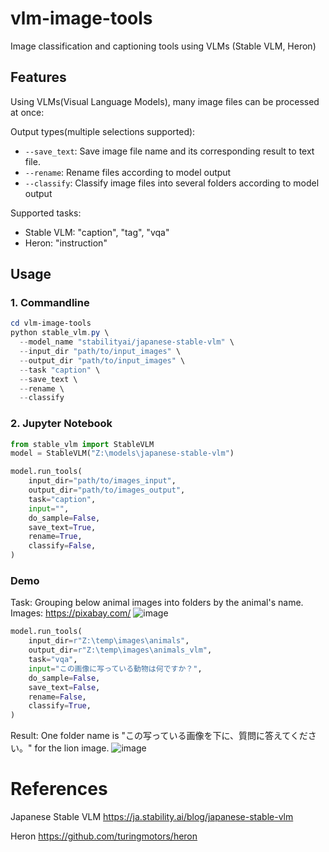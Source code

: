 # vlm-image-tools
Image classification and captioning tools using VLMs (Stable VLM, Heron)

## Features
Using VLMs(Visual Language Models), many image files can be processed at once:

Output types(multiple selections supported):
- `--save_text`: Save image file name and its corresponding result to text file.
- `--rename`: Rename files according to model output
- `--classify`: Classify image files into several folders according to model output

Supported tasks:
- Stable VLM: "caption", "tag", "vqa"
- Heron: "instruction"

## Usage

### 1. Commandline

```powershell
cd vlm-image-tools
python stable_vlm.py \
  --model_name "stabilityai/japanese-stable-vlm" \
  --input_dir "path/to/input_images" \
  --output_dir "path/to/input_images" \
  --task "caption" \
  --save_text \
  --rename \
  --classify
```

### 2. Jupyter Notebook

```python
from stable_vlm import StableVLM
model = StableVLM("Z:\models\japanese-stable-vlm")

model.run_tools(
    input_dir="path/to/images_input",
    output_dir="path/to/images_output",
    task="caption",
    input="",
    do_sample=False,
    save_text=True,
    rename=True,
    classify=False,
)
```

### Demo

Task:
Grouping below animal images into folders by the animal's name.
Images: https://pixabay.com/
![image](https://github.com/keisuke-okb/vlm-image-tools/assets/70097451/f3e4267b-ef23-42a8-a030-d9c94eae5b99)

```python
model.run_tools(
    input_dir=r"Z:\temp\images\animals",
    output_dir=r"Z:\temp\images\animals_vlm",
    task="vqa",
    input="この画像に写っている動物は何ですか？",
    do_sample=False,
    save_text=False,
    rename=False,
    classify=True,
)
```

Result:
One folder name is "この写っている画像を下に、質問に答えてください。" for the lion image.
![image](https://github.com/keisuke-okb/vlm-image-tools/assets/70097451/1fb0c853-14fb-4748-9a6e-004adacb50e3)

# References

Japanese Stable VLM
https://ja.stability.ai/blog/japanese-stable-vlm

Heron
https://github.com/turingmotors/heron







